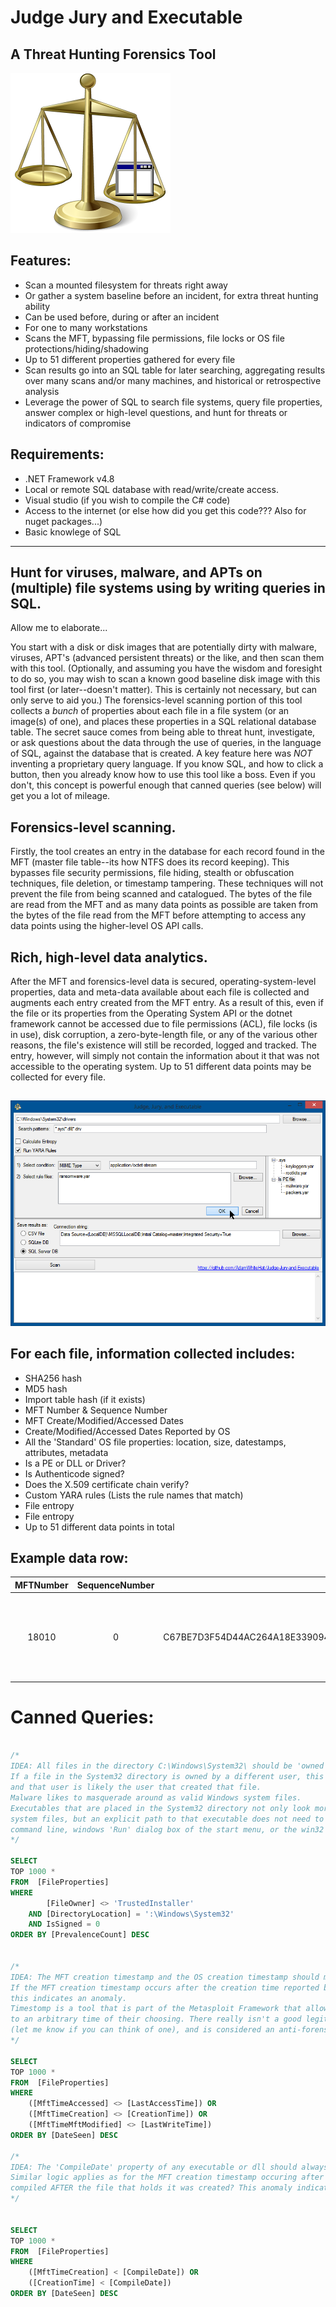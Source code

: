 # Judge Jury and Executable
## A Threat Hunting Forensics Tool


![Judge Jury and Executable Logo](https://github.com/AdamWhiteHat/Judge-Jury-and-Executable/blob/master/Logo.png "It's your environment, you be the judge, jury and executioner") 


## Features:
 - Scan a mounted filesystem for threats right away
 - Or gather a system baseline before an incident, for extra threat hunting ability
 - Can be used before, during or after an incident
 - For one to many workstations
 - Scans the MFT, bypassing file permissions, file locks or OS file protections/hiding/shadowing
 - Up to 51 different properties gathered for every file
 - Scan results go into an SQL table for later searching, aggregating results over many scans and/or many machines, and historical or retrospective analysis
 - Leverage the power of SQL to search file systems, query file properties, answer complex or high-level questions, and hunt for threats or indicators of compromise


## Requirements:
 - .NET Framework v4.8
 - Local or remote SQL database with read/write/create access.
 - Visual studio (if you wish to compile the C# code)
 - Access to the internet (or else how did you get this code??? Also for nuget packages...)
 - Basic knowlege of SQL



___




## Hunt for viruses, malware, and APTs on (multiple) file systems using by writing queries in SQL.


Allow me to elaborate...

You start with a disk or disk images that are potentially dirty with malware, viruses, APT's (advanced persistent threats) or the like, and then scan them with this tool. (Optionally, and assuming you have the wisdom and foresight to do so, you may wish to scan a known good baseline disk image with this tool first (or later--doesn't matter). This is certainly not necessary, but can only serve to aid you.) The forensics-level scanning portion of this tool collects a _bunch_ of properties about each file in a file system (or an image(s) of one), and places these properties in a SQL relational database table. The secret sauce comes from being able to threat hunt, investigate, or ask questions about the data through the use of queries, in the language of SQL, against the database that is created. A key feature here was _NOT_ inventing a proprietary query language. If you know SQL, and how to click a button, then you already know how to use this tool like a boss. Even if you don't, this concept is powerful enough that canned queries (see below) will get you a lot of mileage.


## Forensics-level scanning.
Firstly, the tool creates an entry in the database for each record found in the MFT (master file table--its how NTFS does its record keeping). This bypasses file security permissions, file hiding, stealth or obfuscation techniques, file deletion, or timestamp tampering. These techniques will not prevent the file from being scanned and catalogued. The bytes of the file are read from the MFT and as many data points as possible are taken from the bytes of the file read from the MFT before attempting to access any data points using the higher-level OS API calls.


## Rich, high-level data analytics.
After the MFT and forensics-level data is secured, operating-system-level properties, data and meta-data available about each file is collected and augments each entry created from the MFT entry. As a result of this, even if the file or its properties from the Operating System API or the dotnet framework cannot be accessed due to file permissions (ACL), file locks (is in use), disk corruption, a zero-byte-length file, or any of the various other reasons, the file's existence will still be recorded, logged and tracked. The entry, however, will simply not contain the information about it that was not accessible to the operating system. Up to 51 different data points may be collected for every file.
  

## 
![Screenshot](https://raw.githubusercontent.com/AdamWhiteHat/Judge-Jury-and-Executable/master/Judge-Jury-and-Executable.PNG "Judge Jury and Executable Application Screenshot")
  
 
## For each file, information collected includes:
 - SHA256 hash
 - MD5 hash
 - Import table hash (if it exists)
 - MFT Number & Sequence Number
 - MFT Create/Modified/Accessed Dates
 - Create/Modified/Accessed Dates Reported by OS
 - All the 'Standard' OS file properties: location, size, datestamps, attributes, metadata
 - Is a PE or DLL or Driver?
 - Is Authenticode signed?
 - Does the X.509 certificate chain verify?
 - Custom YARA rules (Lists the rule names that match)
 - File entropy
 - File entropy
 - Up to 51 different data points in total


## Example data row:
| MFTNumber | SequenceNumber | SHA256 | FullPath | Length | FileOwner | Attributes | IsExe | IsDll | IsDriver | BinaryType | IsSigned | IsSignatureValid | IsValidCertChain | IsTrusted | ImpHash | MD5 | SHA1 | CompileDate | MimeType | InternalName | ProductName | OriginalFileName | FileVersion | FileDescription | Copyright | Company | Language | Trademarks | Project | ApplicationName | Comment | Title | Link | ProviderItemID | ComputerName | DriveLetter | DirectoryLocation | Filename | Extension | CertSubject | CertIssuer | CertSerialNumber | CertThumbprint | CertNotBefore | CertNotAfter | PrevalenceCount | Entropy | YaraRulesMatched | DateSeen | MftTimeAccessed | MftTimeCreation | MftTimeModified | MftTimeMftModified | CreationTime | LastAccessTime | LastWriteTime |
|:-------------:|:-------------:|:-------------:|:-------------:|:-------------:|:-------------:|:-------------:|:-------------:|:-------------:|:-------------:|:-------------:|:-------------:|:-------------:|:-------------:|:-------------:|:-------------:|:-------------:|:-------------:|:-------------:|:-------------:|:-------------:|:-------------:|:-------------:|:-------------:|:-------------:|:-------------:|:-------------:|:-------------:|:-------------:|:-------------:|:-------------:|:-------------:|:-------------:|:-------------:|:-------------:|:-------------:|:-------------:|:-------------:|:-------------:|:-------------:|:-------------:|:-------------:|:-------------:|:-------------:|:-------------:|:-------------:|:-------------:|:-------------:|:-------------:|:-------------:|:-------------:|:-------------:|:-------------:|:-------------:|:-------------:|:-------------:|:-------------:|
| 18010 | 0 | C67BE7D3F54D44AC264A18E33909482F1F8CA7B7FBAAF5659EF71ED9F8092C34 | C:\Windows\WinSxS\amd64_windows-defender-service-cloudclean_31bf3856ad364e35_6.3.9600.18603_none_73d12e8145b3841b\SymSrv.dll | 149264 | TrustedInstaller | A | 1 | 1 | 0 | 16 | 1 | 1 | 0 | 1 | 5D54F5D721E301667338323AC07578E3 | 65FB3391EB26F5AC647FC40501D8E21D | 4B46DB2A99A47FF6A6EE376F4D79F5298BFF28A2 | 2010-02-01 20:15:48.0000000 | application/x-msdownload | symsrv.dll | Debugging Tools for Windows(R) | symsrv.dll | 6.12.2.633 | Symbol Server | © Microsoft Corporation. All rights reserved. | Microsoft Corporation | English (United States) |  |  |  |  |  |  |  | L | C | C:\Windows\WinSxS\amd64_windows-defender-service-cloudclean_31bf3856ad364e35_6.3.9600.18603_none_73d12e8145b3841b | SymSrv.dll | .dll | CN=Microsoft Corporation, OU=MOPR, O=Microsoft Corporation, L=Redmond, S=Washington, C=US | CN=Microsoft Code Signing PCA, O=Microsoft Corporation, L=Redmond, S=Washington, C=US | 6105F71E000000000032 | D468FAEB5190BF9DECD9827AF470F799C41A769C | 7/13/2009 5:00:18 PM | 10/13/2010 5:10:18 PM | 1 | 0 | NULL | 2020-10-25 06:17:12.0133333 | 2013-06-18 14:43:52.6497911 | 2013-08-22 06:56:50.9086288 | 2013-08-22 06:56:50.9086288 | 2019-01-15 19:13:49.1704756 | 2013-08-22 06:56:50.9086288 | 2013-08-22 06:56:50.9086288 | 2013-06-18 14:43:52.6497911 |



Canned Queries:
======

```SQL

/*
IDEA: All files in the directory C:\Windows\System32\ should be 'owned' by TrustedInstaller.
If a file in the System32 directory is owned by a different user, this indicates an anomaly, 
and that user is likely the user that created that file.
Malware likes to masquerade around as valid Windows system files.
Executables that are placed in the System32 directory not only look more official, as it is a common path for
system files, but an explicit path to that executable does not need to be supplied to execute it from the
command line, windows 'Run' dialog box of the start menu, or the win32 API call ShellExecute.
*/

SELECT 
TOP 1000 * 
FROM  [FileProperties]
WHERE
        [FileOwner] <> 'TrustedInstaller'
    AND [DirectoryLocation] = ':\Windows\System32'
    AND IsSigned = 0
ORDER BY [PrevalenceCount] DESC


/*
IDEA: The MFT creation timestamp and the OS creation timestamp should match.
If the MFT creation timestamp occurs after the creation time reported by the OS meta-data,
this indicates an anomaly.
Timestomp is a tool that is part of the Metasploit Framework that allows a user to backdate a file
to an arbitrary time of their choosing. There really isn't a good legitimate reason for doing this
(let me know if you can think of one), and is considered an anti-forensics technique.
*/

SELECT 
TOP 1000 * 
FROM  [FileProperties]
WHERE
	([MftTimeAccessed] <> [LastAccessTime]) OR
	([MftTimeCreation] <> [CreationTime]) OR
	([MftTimeMftModified] <> [LastWriteTime])
ORDER BY [DateSeen] DESC

/*
IDEA: The 'CompileDate' property of any executable or dll should always come before the creation timestamp for that file.
Similar logic applies as for the MFT creation timestamp occuring after the creation timestamp. How could a program have been
compiled AFTER the file that holds it was created? This anomaly indicates backdating or timestomping has occurred.
*/


SELECT 
TOP 1000 *
FROM  [FileProperties]
WHERE
	([MftTimeCreation] < [CompileDate]) OR
	([CreationTime] < [CompileDate])
ORDER BY [DateSeen] DESC


```
